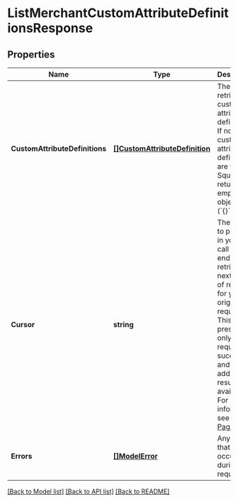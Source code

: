 # ListMerchantCustomAttributeDefinitionsResponse

## Properties
Name | Type | Description | Notes
------------ | ------------- | ------------- | -------------
**CustomAttributeDefinitions** | [**[]CustomAttributeDefinition**](CustomAttributeDefinition.md) | The retrieved custom attribute definitions. If no custom attribute definitions are found, Square returns an empty object (&#x60;{}&#x60;). | [optional] [default to null]
**Cursor** | **string** | The cursor to provide in your next call to this endpoint to retrieve the next page of results for your original request. This field is present only if the request succeeded and additional results are available. For more information, see [Pagination](https://developer.squareup.com/docs/build-basics/common-api-patterns/pagination). | [optional] [default to null]
**Errors** | [**[]ModelError**](Error.md) | Any errors that occurred during the request. | [optional] [default to null]

[[Back to Model list]](../README.md#documentation-for-models) [[Back to API list]](../README.md#documentation-for-api-endpoints) [[Back to README]](../README.md)

